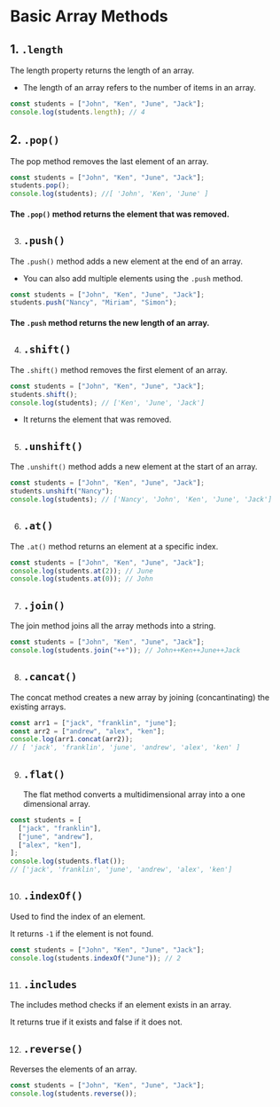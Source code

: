 # Basic Array Methods

## 1. `.length`

The length property returns the length of an array.

- The length of an array refers to the number of items in an array.

```js
const students = ["John", "Ken", "June", "Jack"];
console.log(students.length); // 4
```

## 2. `.pop()`

The pop method removes the last element of an array.

```js
const students = ["John", "Ken", "June", "Jack"];
students.pop();
console.log(students); //[ 'John', 'Ken', 'June' ]
```

#### The `.pop()` method returns the element that was removed.

3. ## `.push()`

The `.push()` method adds a new element at the end of an array.

- You can also add multiple elements using the `.push` method.

```js
const students = ["John", "Ken", "June", "Jack"];
students.push("Nancy", "Miriam", "Simon");
```

#### The `.push` method returns the new length of an array.

4. ## `.shift()`

The `.shift()` method removes the first element of an array.

```js
const students = ["John", "Ken", "June", "Jack"];
students.shift();
console.log(students); // ['Ken', 'June', 'Jack']
```

- It returns the element that was removed.

5. ## `.unshift()`

The `.unshift()` method adds a new element at the start of an array.

```js
const students = ["John", "Ken", "June", "Jack"];
students.unshift("Nancy");
console.log(students); // ['Nancy', 'John', 'Ken', 'June', 'Jack']
```

6. ## `.at()`

The `.at()` method returns an element at a specific index.

```js
const students = ["John", "Ken", "June", "Jack"];
console.log(students.at(2)); // June
console.log(students.at(0)); // John
```

7. ## `.join()`

The join method joins all the array methods into a string.

```js
const students = ["John", "Ken", "June", "Jack"];
console.log(students.join("++")); // John++Ken++June++Jack
```

8. ## `.cancat()`

The concat method creates a new array by joining (concantinating) the existing arrays.

```js
const arr1 = ["jack", "franklin", "june"];
const arr2 = ["andrew", "alex", "ken"];
console.log(arr1.concat(arr2));
// [ 'jack', 'franklin', 'june', 'andrew', 'alex', 'ken' ]
```

9. ## `.flat()`
   The flat method converts a multidimensional array into a one dimensional array.

```js
const students = [
  ["jack", "franklin"],
  ["june", "andrew"],
  ["alex", "ken"],
];
console.log(students.flat());
// ['jack', 'franklin', 'june', 'andrew', 'alex', 'ken']
```

10. ## `.indexOf()`

Used to find the index of an element.

It returns `-1` if the element is not found.

```js
const students = ["John", "Ken", "June", "Jack"];
console.log(students.indexOf("June")); // 2
```

11. ## `.includes`

The includes method checks if an element exists in an array.

It returns true if it exists and false if it does not.

12. ## `.reverse()`

Reverses the elements of an array.

```js
const students = ["John", "Ken", "June", "Jack"];
console.log(students.reverse());
```
